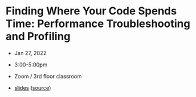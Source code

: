 # Finding Where Your Code Spends Time: Performance Troubleshooting and Profiling
- Jan 27, 2022
- 3:00-5:00pm
- Zoom / 3rd floor classroom

- [slides](https://flatironinstitute.github.io/sciware/19_Profiling/slides.html) ([source](main.md))
